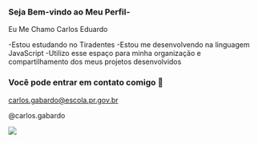 ### Seja Bem-vindo ao Meu Perfil-

Eu Me Chamo Carlos Eduardo

-Estou estudando no Tiradentes
-Estou me desenvolvendo na linguagem JavaScript
-Utilizo esse espaço para minha organização e compartilhamento dos meus projetos desenvolvidos 

### Você pode entrar em contato comigo 🧾

carlos.gabardo@escola.pr.gov.br

@carlos.gabardo

![](https://media1.tenor.com/m/5YZ00mWUlhoAAAAd/penguin-omw.gif)

